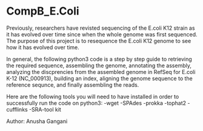 # CompB_E.Coli

Previously, researchers have revisted sequencing of the E.coli K12 strain as it has evolved over time since when the whole genome was first sequenced. The purpose of this project is to resequence the E.coli K12 genome to see how it has evolved over time.

In general, the following python3 code is a step by step guide to retrieving the required sequence, assembling the genome, annotating the assembly, analyzing the discprencies from the assembled genome in RefSeq for E.coli K-12 (NC_000913), building an index, aligning the genome sequence to the reference sequnce, and finally assembling the reads. 

Here are the following tools you will need to have installed in order to successfully run the code on python3:
-wget 
-SPAdes
-prokka
-tophat2
-cufflinks
-SRA-tool kit


Author: Anusha Gangani

